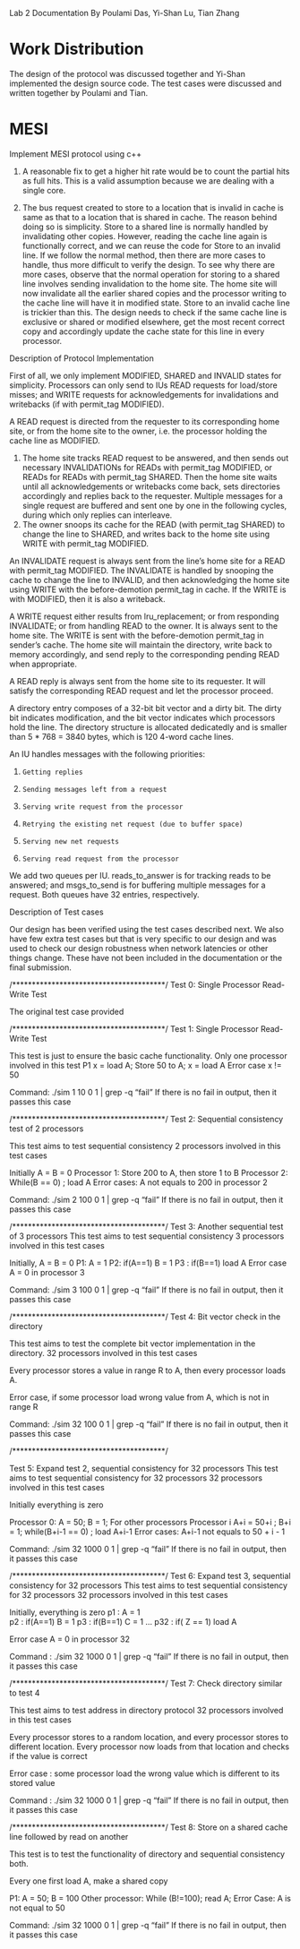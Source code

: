 Lab 2 Documentation
By Poulami Das, Yi-Shan Lu, Tian Zhang
 
# Work Distribution
 
The design of the protocol was discussed together and Yi-Shan implemented the design source code.
The test cases were discussed and written together by Poulami and Tian.
 
# MESI
Implement MESI protocol using c++
 
1. A reasonable fix to get a higher hit rate would be to count the partial hits as full hits. This is a valid assumption because we are dealing with a single core.
 
2. The bus request created to store to a location that is invalid in cache is same as that to a location that is shared in cache. The reason behind doing so is simplicity. Store to a shared line is normally handled by invalidating other copies. However, reading the cache line again is functionally correct, and we can reuse the code for Store to an invalid line. If we follow the normal method, then there are more cases to handle, thus more difficult to verify the design.
To see why there are more cases, observe that the normal operation for storing to a shared line involves sending invalidation to the home site. The home site will now invalidate all the earlier shared copies and the processor writing to the cache line will have it in modified state. Store to an invalid cache line is trickier than this. The design needs to check if the same cache line is exclusive or shared or modified elsewhere, get the most recent correct copy and accordingly update the cache state for this line in every processor.
 
Description of Protocol Implementation
 
First of all, we only implement MODIFIED, SHARED and INVALID states for simplicity. Processors can only send to IUs READ requests for load/store misses; and WRITE requests for acknowledgements for invalidations and writebacks (if with permit_tag MODIFIED).
 
A READ request is directed from the requester to its corresponding home site, or from the home site to the owner, i.e. the processor holding the cache line as MODIFIED.
1. The home site tracks READ request to be answered, and then sends out necessary INVALIDATIONs for READs with permit_tag MODIFIED, or READs for READs with permit_tag SHARED. Then the home site waits until all acknowledgements or writebacks come back, sets directories accordingly and replies back to the requester. Multiple messages for a single request are buffered and sent one by one in the following cycles, during which only replies can interleave.
2.   The owner snoops its cache for the READ (with permit_tag SHARED) to change the line to SHARED, and writes back to the home site using WRITE with permit_tag MODIFIED.
 
An INVALIDATE request is always sent from the line’s home site for a READ with permit_tag MODIFIED. The INVALIDATE is handled by snooping the cache to change the line to INVALID, and then acknowledging the home site using WRITE with the before-demotion permit_tag in cache. If the WRITE is with MODIFIED, then it is also a writeback.
 
A WRITE request either results from lru_replacement; or from responding INVALIDATE; or from handling READ to the owner. It is always sent to the home site. The WRITE is sent with the before-demotion permit_tag in sender’s cache. The home site will maintain the directory, write back to memory accordingly, and send reply to the corresponding pending READ when appropriate.
 
A READ reply is always sent from the home site to its requester. It will satisfy the corresponding READ request and let the processor proceed.
 
A directory entry composes of a 32-bit bit vector and a dirty bit. The dirty bit indicates modification, and the bit vector indicates which processors hold the line. The directory structure is allocated dedicatedly and is smaller than 5 * 768 = 3840 bytes, which is 120 4-word cache lines.
 
An IU handles messages with the following priorities:
1.     Getting replies
2.     Sending messages left from a request
3.     Serving write request from the processor
4.     Retrying the existing net request (due to buffer space)
5.     Serving new net requests
6.     Serving read request from the processor
 
We add two queues per IU. reads_to_answer is for tracking reads to be answered; and msgs_to_send is for buffering multiple messages for a request. Both queues have 32 entries, respectively.
 
Description of Test cases
 
Our design has been verified using the test cases described next. We also have few extra test cases but that is very specific to our design and was used to check our design robustness when network latencies or other things change. These have not been included in the documentation or the final submission.
 
 
/***************************************/
Test 0: Single Processor Read-Write Test
 
The original test case provided
 
/***************************************/
Test 1: Single Processor Read-Write Test
 
This test is just to ensure the basic cache functionality.
Only one processor involved in this test
P1 x = load A;
 	Store 50 to A;
 	x = load A
 	Error case x != 50
	
Command: ./sim 1 10 0 1 | grep -q “fail”
If there is no fail in output, then it passes this case
 
/***************************************/
Test 2: Sequential consistency test of 2 processors
 
This test aims to test sequential consistency
2 processors involved in this test cases
 
Initially A = B = 0
Processor 1: Store 200 to A, then store 1 to B
Processor 2: While(B == 0) ; load A
Error cases: A not equals to 200 in processor 2
 
Command: ./sim 2 100 0  1 | grep -q “fail”
If there is no fail in output, then it passes this case
 
/***************************************/
Test 3: Another sequential test of  3 processors
This test aims to test sequential consistency
3 processors involved in this test cases
 
Initially, A = B = 0
P1: A = 1  	P2: if(A==1) B = 1	P3 : if(B==1) load A
Error case A = 0 in processor 3
 
 
Command: ./sim 3 100 0  1 | grep -q “fail”
If there is no fail in output, then it passes this case
 
/***************************************/
Test 4: Bit vector check in the directory
 
This test aims to test the complete bit vector implementation in the directory.
32 processors involved in this test cases
 
Every processor stores a value in range R to A, then every processor loads A.
 
Error case, if some processor load wrong value from A, which is not in range R
 
 
Command: ./sim 32 100 0  1 | grep -q “fail”
If there is no fail in output, then it passes this case
 
 
/***************************************/
 
Test 5:  Expand test 2, sequential consistency for 32 processors
This test aims to test sequential consistency for 32 processors
32 processors involved in this test cases
 
Initially everything is zero
 
Processor 0:  A = 50;   B = 1;
For other processors
Processor i  A+i  =  50+i ; B+i = 1;  while(B+i-1 == 0) ; load A+i-1
Error cases: A+i-1 not equals to 50 + i - 1
 
Command: ./sim 32 1000 0  1 | grep -q “fail”
If there is no fail in output, then it passes this case
 
/***************************************/
Test 6:  Expand test 3, sequential consistency for 32 processors
This test aims to test sequential consistency for 32 processors
32 processors involved in this test cases
 
Initially, everything is zero
p1 : A = 1  	
p2 : if(A==1) B = 1	
p3 : if(B==1) C = 1
…
p32 : if( Z == 1) load A
 
Error case A = 0 in processor 32
 
Command : ./sim 32 1000 0  1 | grep -q “fail”
If there is no fail in output, then it passes this case
 
/***************************************/
Test 7: Check directory similar to test 4
 
This test aims to test address in directory protocol
32 processors involved in this test cases
 
Every processor stores to a random location, and every processor stores to different location.
Every processor now loads from that location and checks if the value is correct
 
Error case : some processor load the wrong value which is different to its stored value
 
Command : ./sim 32 1000 0  1 | grep -q “fail”
If there is no fail in output, then it passes this case
 
/***************************************/
Test 8: Store on a shared cache line followed by read on another
 
This test is to test the functionality of directory and sequential consistency both.
 
Every one first load A, make a shared copy
 
P1: A = 50; B = 100
Other processor: While (B!=100); read A;
Error Case: A is not equal to 50
 
Command: ./sim 32 1000 0 1 | grep -q “fail”
If there is no fail in output, then it passes this case
 
 
 
 
 
 


